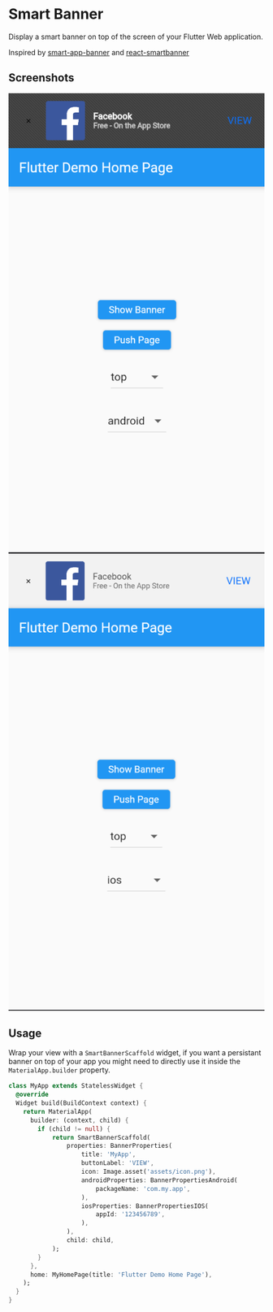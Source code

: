 # Smart Banner

Display a smart banner on top of the screen of your Flutter Web application.

Inspired by [smart-app-banner](https://github.com/kudago/smart-app-banner/) and [react-smartbanner](https://github.com/patw0929/react-smartbanner)

## Screenshots

![Android Style](screenshots/android_style.png)
![iOS Style](screenshots/ios_style.png)

## Usage

Wrap your view with a `SmartBannerScaffold` widget, if you want a persistant banner on top of your app you might need to directly use it inside the `MaterialApp.builder` property.

```dart
class MyApp extends StatelessWidget {
  @override
  Widget build(BuildContext context) {
    return MaterialApp(
      builder: (context, child) {
        if (child != null) {
            return SmartBannerScaffold(
                properties: BannerProperties(
                    title: 'MyApp',
                    buttonLabel: 'VIEW',
                    icon: Image.asset('assets/icon.png'),
                    androidProperties: BannerPropertiesAndroid(
                        packageName: 'com.my.app',
                    ),
                    iosProperties: BannerPropertiesIOS(
                        appId: '123456789',
                    ),
                ),
                child: child,
            );
        }
      },
      home: MyHomePage(title: 'Flutter Demo Home Page'),
    );
  }
}
```